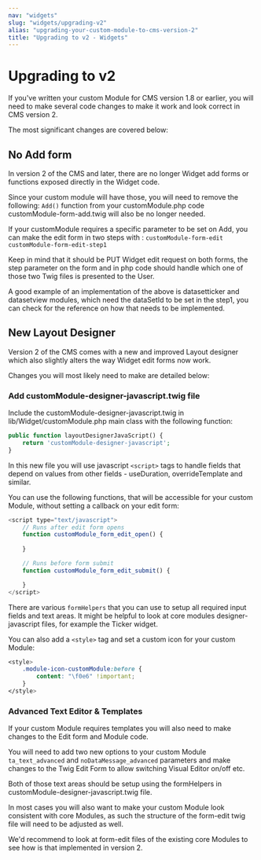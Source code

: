 ```yaml
---
nav: "widgets"
slug: "widgets/upgrading-v2"
alias: "upgrading-your-custom-module-to-cms-version-2"
title: "Upgrading to v2 - Widgets"
---
```


# Upgrading to v2

If you've written your custom Module for CMS version 1.8 or earlier, you will need to make several code changes to make it work and look correct in CMS version 2.

The most significant changes are covered below:

## No Add form
In version 2 of the CMS and later, there are no longer Widget add forms or functions exposed directly in the Widget code.

Since your custom module will have those, you will need to remove the following:
`Add()` function from your customModule.php code
customModule-form-add.twig will also be no longer needed.

If your customModule requires a specific parameter to be set on Add, you can make the edit form in two steps with : 
`customModule-form-edit`
`customModule-form-edit-step1` 

Keep in mind that it should be PUT Widget edit request on both forms, the step parameter on the form and in php code should handle which one of those two Twig files is presented to the User.

A good example of an implementation of the above is datasetticker and datasetview modules, which need the dataSetId to be set in the step1, you can check for the reference on how that needs to be implemented.

## New Layout Designer
Version 2 of the CMS comes with a new and improved Layout designer which also slightly alters the way Widget edit forms now work.

Changes you will most likely need to make are detailed below:

### Add customModule-designer-javascript.twig file

Include the customModule-designer-javascript.twig in lib/Widget/customModule.php main class with the following function:
```php
public function layoutDesignerJavaScript() {
    return 'customModule-designer-javascript';
}
```

In this new file you will use javascript `<script>` tags to handle fields that depend on values from other fields - useDuration, overrideTemplate and similar.

You can use the following functions, that will be accessible for your custom Module, without setting a callback on your edit form:
```js
<script type="text/javascript">
    // Runs after edit form opens
    function customModule_form_edit_open() {
       
    }

    // Runs before form submit
    function customModule_form_edit_submit() {

    }
</script>
```

There are various `formHelpers` that you can use to setup all required input fields and text areas.
It might be helpful to look at core modules designer-javascript files, for example the Ticker widget.

You can also add a `<style>` tag and set a custom icon for your custom Module:
```css
<style>
    .module-icon-customModule:before {
        content: "\f0e6" !important;
    }
</style>
```

### Advanced Text Editor & Templates

If your custom Module requires templates you will also need to make changes to the Edit form and Module code.

You will need to add two new options to your custom Module `ta_text_advanced` and `noDataMessage_advanced` parameters and make changes to the Twig Edit Form to allow switching Visual Editor on/off etc.

Both of those text areas should be setup using the formHelpers in customModule-designer-javascript.twig file.

In most cases you will also want to make your custom Module look consistent with core Modules, as such the structure of the form-edit twig file will need to be adjusted as well.

We'd recommend to look at form-edit files of the existing core Modules to see how is that implemented in version 2.